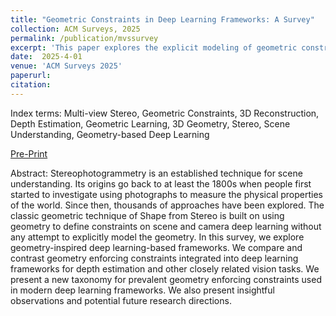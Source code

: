 ```yaml
---
title: "Geometric Constraints in Deep Learning Frameworks: A Survey"
collection: ACM Surveys, 2025
permalink: /publication/mvssurvey
excerpt: 'This paper explores the explicit modeling of geometric constraints in Deep Learning frameworks centered around depth estimation and stereo problems.'
date:  2025-4-01
venue: 'ACM Surveys 2025'
paperurl: 
citation: 
---
```

Index terms: Multi-view Stereo, Geometric Constraints, 3D Reconstruction, Depth Estimation, Geometric Learning, 3D Geometry, Stereo, Scene Understanding, Geometry-based Deep Learning

[Pre-Print](https://arxiv.org/abs/2403.12431)

Abstract: Stereophotogrammetry is an established technique for scene understanding. 
    Its origins go back to at least the 1800s when people first started to investigate 
    using photographs to measure the physical properties of the world. 
    Since then, thousands of approaches have been explored. 
    The classic geometric technique of Shape from Stereo is 
    built on using geometry to define constraints on scene and camera
    deep learning without any attempt to explicitly model the geometry. 
    In this survey, we explore geometry-inspired deep learning-based frameworks. 
    We compare and contrast geometry enforcing constraints integrated 
    into deep learning frameworks for depth estimation and other closely 
    related vision tasks. We present a new taxonomy for prevalent 
    geometry enforcing constraints used in modern deep learning frameworks. 
    We also present insightful observations and potential future research directions.
